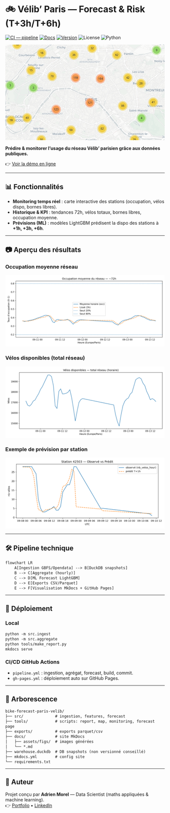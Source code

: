 # 🚲 Vélib’ Paris — Forecast & Risk (T+3h/T+6h)

[![CI — pipeline](https://github.com/Adrien-1997/bike-forecast-paris-velib/actions/workflows/ingest.yml/badge.svg)](https://github.com/Adrien-1997/bike-forecast-paris-velib/actions/workflows/pipeline.yml)
[![Docs](https://github.com/Adrien-1997/bike-forecast-paris-velib/actions/workflows/gh-pages.yml/badge.svg)](https://adrien-1997.github.io/bike-forecast-paris-velib/)
[![Version](https://img.shields.io/badge/version-v1.0.0-blue.svg)](https://github.com/Adrien-1997/bike-forecast-paris-velib/releases/tag/v1.0.0)
![License](https://img.shields.io/badge/License-MIT-black)
![Python](https://img.shields.io/badge/Python-3.11+-3776AB)


![Carte réseau](docs/assets/map.png)

**Prédire & monitorer l’usage du réseau Vélib’ parisien grâce aux données publiques.**

👉 [Voir la démo en ligne](https://adrien-1997.github.io/bike-forecast-paris-velib/)

---

## 📊 Fonctionnalités

- **Monitoring temps réel** : carte interactive des stations (occupation, vélos dispo, bornes libres).  
- **Historique & KPI** : tendances 72h, vélos totaux, bornes libres, occupation moyenne.  
- **Prévisions (ML)** : modèles LightGBM prédisent la dispo des stations à **+1h, +3h, +6h**.  

---

## 📷 Aperçu des résultats

### Occupation moyenne réseau
![Occupation moyenne](docs/assets/figs/occupancy_last72h.png)

### Vélos disponibles (total réseau)
![Bikes total](docs/assets/figs/bikes_total_last72h.png)

### Exemple de prévision par station
![Prévision station](docs/assets/figs/obs_pred_42503_T+1h.png)

---

## 🛠️ Pipeline technique

```
flowchart LR
    A[Ingestion GBFS/Opendata] --> B[DuckDB snapshots]
    B --> C[Aggregate (hourly)]
    C --> D[ML Forecast LightGBM]
    D --> E[Exports CSV/Parquet]
    E --> F[Visualisation MkDocs + GitHub Pages]
```

---

## 🚀 Déploiement

### Local
```
python -m src.ingest
python -m src.aggregate
python tools/make_report.py
mkdocs serve
```

### CI/CD GitHub Actions
- `pipeline.yml` : ingestion, agrégat, forecast, build, commit.  
- `gh-pages.yml` : déploiement auto sur GitHub Pages.

---

## 📂 Arborescence

```
bike-forecast-paris-velib/
├── src/              # ingestion, features, forecast
├── tools/            # scripts: report, map, monitoring, forecast page
├── exports/          # exports parquet/csv
├── docs/             # site MkDocs
│   ├── assets/figs/  # images générées
│   └── *.md
├── warehouse.duckdb  # DB snapshots (non versionné conseillé)
├── mkdocs.yml        # config site
└── requirements.txt
```

---

## 👤 Auteur

Projet conçu par **Adrien Morel** — Data Scientist (maths appliquées & machine learning).  
👉 [Portfolio](https://portfolio-ad94d.web.app/) • [LinkedIn](https://www.linkedin.com/in/adrien-m-1997)
